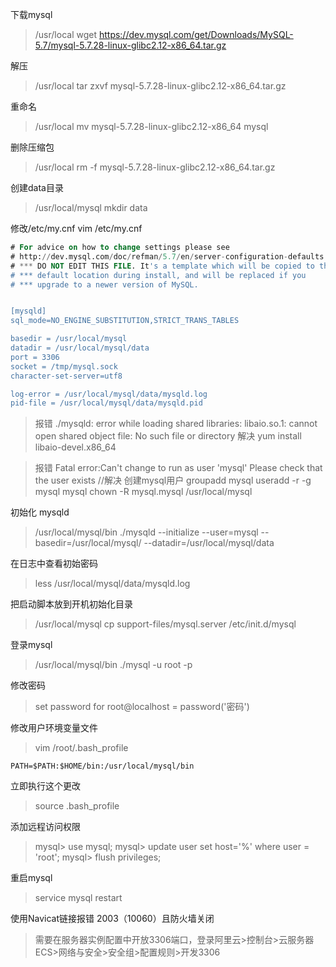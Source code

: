 下载mysql
>/usr/local wget https://dev.mysql.com/get/Downloads/MySQL-5.7/mysql-5.7.28-linux-glibc2.12-x86_64.tar.gz

解压
>/usr/local tar zxvf mysql-5.7.28-linux-glibc2.12-x86_64.tar.gz

重命名
>/usr/local mv mysql-5.7.28-linux-glibc2.12-x86_64 mysql

删除压缩包
>/usr/local rm -f mysql-5.7.28-linux-glibc2.12-x86_64.tar.gz

创建data目录
>/usr/local/mysql mkdir data

修改/etc/my.cnf
vim /etc/my.cnf
```sql
# For advice on how to change settings please see
# http://dev.mysql.com/doc/refman/5.7/en/server-configuration-defaults.html
# *** DO NOT EDIT THIS FILE. It's a template which will be copied to the
# *** default location during install, and will be replaced if you
# *** upgrade to a newer version of MySQL.


[mysqld]
sql_mode=NO_ENGINE_SUBSTITUTION,STRICT_TRANS_TABLES 

basedir = /usr/local/mysql
datadir = /usr/local/mysql/data
port = 3306
socket = /tmp/mysql.sock
character-set-server=utf8

log-error = /usr/local/mysql/data/mysqld.log
pid-file = /usr/local/mysql/data/mysqld.pid

```
>报错
./mysqld: error while loading shared libraries: libaio.so.1: cannot open shared object file: No such file or directory
解决
yum install  libaio-devel.x86_64

>报错
Fatal error:Can't change to run as user 'mysql' Please check that the user exists
//解决 创建mysql用户
groupadd mysql
useradd -r -g mysql mysql
chown -R mysql.mysql /usr/local/mysql

初始化 mysqld
>/usr/local/mysql/bin ./mysqld --initialize --user=mysql --basedir=/usr/local/mysql/ --datadir=/usr/local/mysql/data

在日志中查看初始密码
> less /usr/local/mysql/data/mysqld.log

把启动脚本放到开机初始化目录
>/usr/local/mysql cp support-files/mysql.server /etc/init.d/mysql

登录mysql
>/usr/local/mysql/bin ./mysql -u root -p

修改密码
>set password for root@localhost = password('密码')

修改用户环境变量文件
>vim /root/.bash_profile
```
PATH=$PATH:$HOME/bin:/usr/local/mysql/bin
```
立即执行这个更改
>source .bash_profile

添加远程访问权限
>mysql> use mysql;
mysql> update user set host='%' where user = 'root';
mysql> flush privileges;

重启mysql
>service mysql restart

使用Navicat链接报错 2003（10060）且防火墙关闭
>需要在服务器实例配置中开放3306端口，登录阿里云>控制台>云服务器 ECS>网络与安全>安全组>配置规则>开发3306